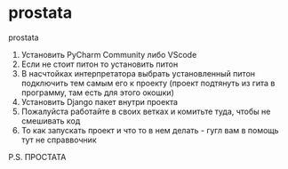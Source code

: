 # prostata
prostata
1. Установить PyCharm Community либо VScode
2. Если не стоит питон то установить питон
3. В насчтойках интерпретатора выбрать установленный питон подключить тем самым его к проекту (проект подтянуть из гита в программу, там есть для этого окошки)
4. Установить Django пакет внутри проекта
5. Пожалуйста работайте в своих ветках и комитьте туда, чтобы не смешивать код 
6. То как запускать проект и что то в нем делать - гугл вам в помощь тут не справвочник


P.S. ПРОСТАТА
